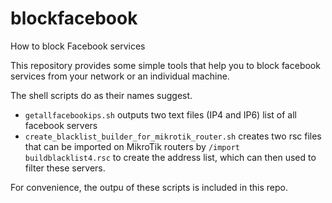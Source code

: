 # blockfacebook
How to block Facebook services

This repository provides some simple tools that help you to block facebook services from your network or an individual machine.

The shell scripts do as their names suggest.
- `getallfacebookips.sh` outputs two text files (IP4 and IP6) list of all facebook servers
- `create_blacklist_builder_for_mikrotik_router.sh` creates two rsc files that can be imported on MikroTik routers by `/import buildblacklist4.rsc` to create the address list, which can then used to filter these servers. 

For convenience, the outpu of these scripts is included in this repo.
